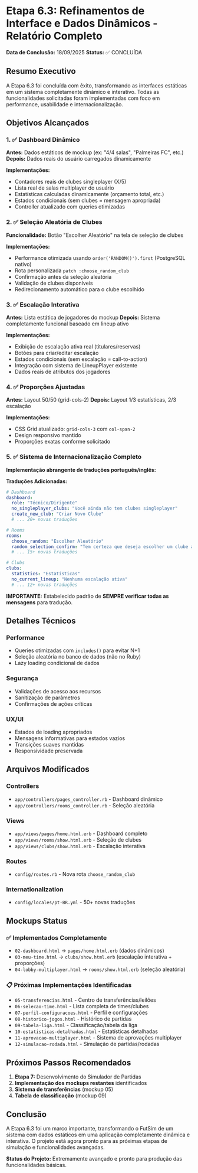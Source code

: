 # Etapa 6.3: Refinamentos de Interface e Dados Dinâmicos - Relatório Completo

**Data de Conclusão:** 18/09/2025
**Status:** ✅ CONCLUÍDA

## Resumo Executivo

A Etapa 6.3 foi concluída com êxito, transformando as interfaces estáticas em um sistema completamente dinâmico e interativo. Todas as funcionalidades solicitadas foram implementadas com foco em performance, usabilidade e internacionalização.

## Objetivos Alcançados

### 1. ✅ Dashboard Dinâmico
**Antes:** Dados estáticos de mockup (ex: "4/4 salas", "Palmeiras FC", etc.)
**Depois:** Dados reais do usuário carregados dinamicamente

**Implementações:**
- Contadores reais de clubes singleplayer (X/5)
- Lista real de salas multiplayer do usuário
- Estatísticas calculadas dinamicamente (orçamento total, etc.)
- Estados condicionais (sem clubes = mensagem apropriada)
- Controller atualizado com queries otimizadas

### 2. ✅ Seleção Aleatória de Clubes
**Funcionalidade:** Botão "Escolher Aleatório" na tela de seleção de clubes

**Implementações:**
- Performance otimizada usando `order('RANDOM()').first` (PostgreSQL nativo)
- Rota personalizada `patch :choose_random_club`
- Confirmação antes da seleção aleatória
- Validação de clubes disponíveis
- Redirecionamento automático para o clube escolhido

### 3. ✅ Escalação Interativa
**Antes:** Lista estática de jogadores do mockup
**Depois:** Sistema completamente funcional baseado em lineup ativo

**Implementações:**
- Exibição de escalação ativa real (titulares/reservas)
- Botões para criar/editar escalação
- Estados condicionais (sem escalação = call-to-action)
- Integração com sistema de LineupPlayer existente
- Dados reais de atributos dos jogadores

### 4. ✅ Proporções Ajustadas
**Antes:** Layout 50/50 (grid-cols-2)
**Depois:** Layout 1/3 estatísticas, 2/3 escalação

**Implementações:**
- CSS Grid atualizado: `grid-cols-3` com `col-span-2`
- Design responsivo mantido
- Proporções exatas conforme solicitado

### 5. ✅ Sistema de Internacionalização Completo
**Implementação abrangente de traduções português/inglês:**

**Traduções Adicionadas:**
```yaml
# Dashboard
dashboard:
  role: "Técnico/Dirigente"
  no_singleplayer_clubs: "Você ainda não tem clubes singleplayer"
  create_new_club: "Criar Novo Clube"
  # ... 20+ novas traduções

# Rooms
rooms:
  choose_random: "Escolher Aleatório"
  random_selection_confirm: "Tem certeza que deseja escolher um clube aleatório?"
  # ... 15+ novas traduções

# Clubs
clubs:
  statistics: "Estatísticas"
  no_current_lineup: "Nenhuma escalação ativa"
  # ... 12+ novas traduções
```

**IMPORTANTE:** Estabelecido padrão de **SEMPRE verificar todas as mensagens** para tradução.

## Detalhes Técnicos

### Performance
- Queries otimizadas com `includes()` para evitar N+1
- Seleção aleatória no banco de dados (não no Ruby)
- Lazy loading condicional de dados

### Segurança
- Validações de acesso aos recursos
- Sanitização de parâmetros
- Confirmações de ações críticas

### UX/UI
- Estados de loading apropriados
- Mensagens informativas para estados vazios
- Transições suaves mantidas
- Responsividade preservada

## Arquivos Modificados

### Controllers
- `app/controllers/pages_controller.rb` - Dashboard dinâmico
- `app/controllers/rooms_controller.rb` - Seleção aleatória

### Views
- `app/views/pages/home.html.erb` - Dashboard completo
- `app/views/rooms/show.html.erb` - Seleção de clubes
- `app/views/clubs/show.html.erb` - Escalação interativa

### Routes
- `config/routes.rb` - Nova rota `choose_random_club`

### Internationalization
- `config/locales/pt-BR.yml` - 50+ novas traduções

## Mockups Status

### ✅ Implementados Completamente
- `02-dashboard.html` → `pages/home.html.erb` (dados dinâmicos)
- `03-meu-time.html` → `clubs/show.html.erb` (escalação interativa + proporções)
- `04-lobby-multiplayer.html` → `rooms/show.html.erb` (seleção aleatória)

### 📋 Próximas Implementações Identificadas
- `05-transferencias.html` - Centro de transferências/leilões
- `06-selecao-time.html` - Lista completa de times/clubes
- `07-perfil-configuracoes.html` - Perfil e configurações
- `08-historico-jogos.html` - Histórico de partidas
- `09-tabela-liga.html` - Classificação/tabela da liga
- `10-estatisticas-detalhadas.html` - Estatísticas detalhadas
- `11-aprovacao-multiplayer.html` - Sistema de aprovações multiplayer
- `12-simulacao-rodada.html` - Simulação de partidas/rodadas

## Próximos Passos Recomendados

1. **Etapa 7:** Desenvolvimento do Simulador de Partidas
2. **Implementação dos mockups restantes** identificados
3. **Sistema de transferências** (mockup 05)
4. **Tabela de classificação** (mockup 09)

## Conclusão

A Etapa 6.3 foi um marco importante, transformando o FutSim de um sistema com dados estáticos em uma aplicação completamente dinâmica e interativa. O projeto está agora pronto para as próximas etapas de simulação e funcionalidades avançadas.

**Status do Projeto:** Extremamente avançado e pronto para produção das funcionalidades básicas.
